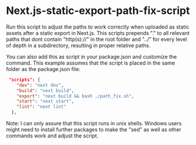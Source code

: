 # Next.js-static-export-path-fix-script
Run this script to adjust the paths to work correctly when uploaded as static assets after a static export in Next.js.
This scripts prepends "." to all relevant paths that dont contain "http(s)://" in the root folder and "../" for every level of depth in a subdirectory, resulting in proper relative paths.

You can also add this as script in your package.json and customize the command. This example assumes that the script is placed in the same folder as the package.json file:
```json
 "scripts": {
    "dev": "next dev",
    "build": "next build",
    "export": "next build && bash ./path_fix.sh",
    "start": "next start",
    "lint": "next lint"
  },
```

Note:
I can only assure that this script runs in unix shells. Windows users might need to install further packages to make the "sed" as well as other commands work and adjust the script.
